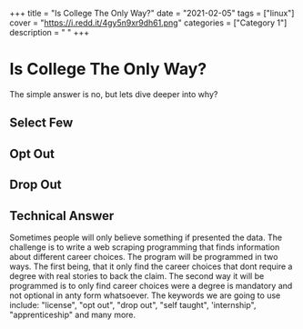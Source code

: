 +++
title = "Is College The Only Way?"
date = "2021-02-05"
tags = ["linux"]
cover = "https://i.redd.it/4gy5n9xr9dh61.png"
categories = ["Category 1"]
description = " "
+++

# Is College The Only Way?

The simple answer is no, but lets dive deeper into why?

## Select Few

## Opt Out

## Drop Out

## Technical Answer

Sometimes people will only believe something if presented the data. The challenge is to write a web scraping programming that finds information about different 
career choices. The program will be programmed in two ways. The first being, that it only find the career choices that dont require a degree with real stories
to back the claim. The second way it will be programmed is to only find career choices were a degree is mandatory and not optional in anty form whatsoever. The
keywords we are going to use include: "license", "opt out", "drop out", "self taught", 'internship", "apprenticeship" and many more. 

